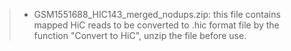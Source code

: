 > - GSM1551688_HIC143_merged_nodups.zip: this file contains mapped HiC reads to be converted to .hic format file by the function "Convert to HiC", unzip the file before use.